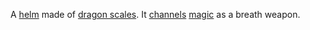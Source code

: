 A [helm](Helm.md) made of [dragon scales](DragonScales.md). It [channels](Channeling.md)
[magic](Magic.md) as a breath weapon.